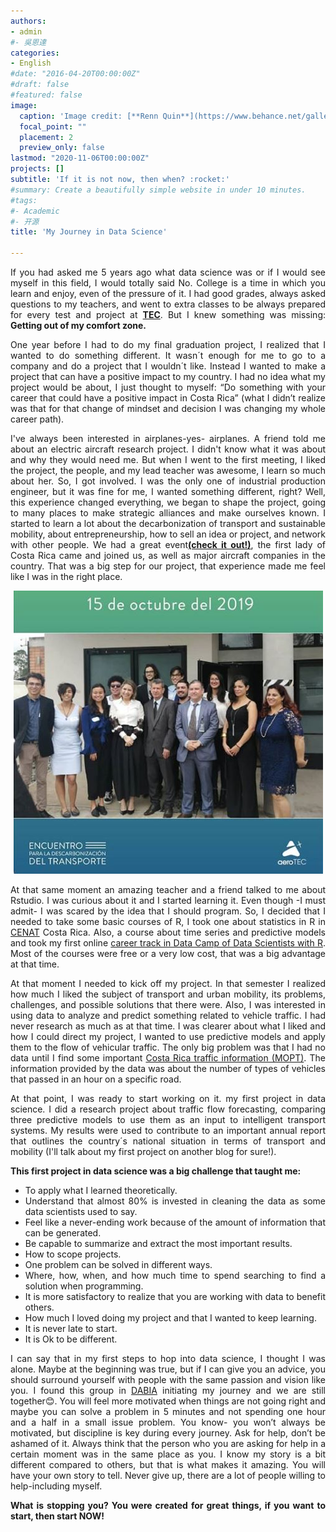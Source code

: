 ```yaml
---
authors:
- admin
#- 吳恩達
categories:
- English
#date: "2016-04-20T00:00:00Z"
#draft: false
#featured: false
image:
  caption: 'Image credit: [**Renn Quin**](https://www.behance.net/gallery/67398147/WALKING-GIRLS)'
  focal_point: ""
  placement: 2
  preview_only: false
lastmod: "2020-11-06T00:00:00Z"
projects: []
subtitle: 'If it is not now, then when? :rocket:'
#summary: Create a beautifully simple website in under 10 minutes.
#tags:
#- Academic
#- 开源
title: 'My Journey in Data Science'

---
```


<div style="text-align: justify">

If you had asked me 5 years ago what data science was or if I would see myself in this field, I would totally said No. College is a time in which you learn and enjoy, even of the pressure of it.  I had good grades, always asked questions to my teachers, and went to extra classes to be always prepared for every test and project at [**TEC**](https://www.tec.ac.cr/). But I knew something was missing: **Getting out of my comfort zone.**  

One year before I had to do my final graduation project, I realized that I wanted to do something different. It wasn´t enough for me to go to a company and do a project that I wouldn´t like. Instead I wanted to make a project that can have 
a positive impact to my country.  I had no idea what my project would be about, I just thought to myself: “Do something with your career that could have a positive impact in Costa Rica” (what I didn’t realize was that for that change of mindset and decision I was changing my whole career path).

I've always been interested in airplanes-yes- airplanes. A friend told me about an electric aircraft research project. I didn't know what it was about and why they would need me. But when I went to the first meeting, I liked the project, the people, and my lead teacher was awesome, I learn so much about her.  So, I got involved. I was the only one of industrial production engineer, but it was fine for me, I wanted something different, right? Well, this experience changed everything, we began to shape the project, going to many places to make strategic alliances and make ourselves known. I started to learn a lot about the decarbonization of transport and sustainable mobility, about entrepreneurship, how to sell an idea or project, and network with other people. We had a great event[**(check it out!)**](https://encuentro-aerotec.webflow.io/), the first lady of Costa Rica came and joined us, as well as major aircraft companies in the country. That was a big step for our project, that experience made me feel like I was in the right place.

<div/>

<center>

![](evento_aerotec.jpg)

</center>

<div style="text-align: justify">

At that same moment an amazing teacher and a friend talked to me about Rstudio. I was curious about it and I started learning it. Even though -I must admit- I was scared by the idea that I should program. So, I decided that I needed to take some basic courses of R, I took one about statistics in R in [CENAT](https://www.cenat.ac.cr/es/) Costa Rica. Also, a course about time series and predictive models and took my first online [career track in Data Camp of Data Scientists with R](https://learn.datacamp.com/career-tracks/data-scientist-with-r#_=_). Most of the courses were free or a very low cost, that was a big advantage at that time.

At that moment I needed to kick off my project. In that semester I realized how much I liked the subject of transport and urban mobility, its problems, challenges, and possible solutions that there were. Also, I was interested in using data to analyze and predict something related to vehicle traffic. I had never research as much as at that time.  I was clearer about what I liked and how I could direct my project, I wanted to use predictive models and apply them to the flow of vehicular traffic. The only big problem was that I had no data until I find some important [Costa Rica traffic information (MOPT)](https://sig.mopt.go.cr:8084/transito/tpd.php). The information provided by the data was about the number of types of vehicles that passed in an hour on a specific road. 

At that point, I was ready to start working on it. my first project in data science. I did a research project about traffic flow forecasting, comparing three predictive models to use them as an input to intelligent transport systems. My results were used to contribute to an important annual report that outlines the country´s national situation in terms of transport and mobility (I'll talk about my first project on another blog for sure!).


**This first project in data science was a big challenge that taught me:**
- To apply what I learned theoretically.
- Understand that almost 80% is invested in cleaning the data as some data scientists used to say.
- Feel like a never-ending work because of the amount of information that can be generated.
- Be capable to summarize and extract the most important results.
- How to scope projects.
- One problem can be solved in different ways.
- Where, how, when, and how much time to spend searching to find a solution when programming.
- It is more satisfactory to realize that you are working with data to benefit others.
- How much I loved doing my project and that I wanted to keep learning.
- It is never late to start.
- It is Ok to be different.


I can say that in my first steps to hop into data science, I thought I was alone.  Maybe at the beginning was true, but if I can give you an advice, you should surround yourself with people with the same passion and vision like you.  I found this group in [DABIA](https://www.grupodabia.com/nosotros/) initiating my journey and we are still together😊. You will feel more motivated when things are not going right and maybe you can solve a problem in 5 minutes and not spending one hour and a half in a small issue problem. You know- you won’t always be motivated, but discipline is key during every journey. Ask for help, don’t be ashamed of it. Always think that the person who you are asking for help in a certain moment was in the same place as you. I know my story is a bit different compared to others, but that is what makes it amazing. You will have your own story to tell. Never give up, there are a lot of people willing to help-including myself.

**What is stopping you? You were created for great things, if you want to start, then start NOW!**



















